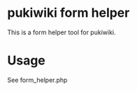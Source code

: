 pukiwiki form helper
====================

This is a form helper tool for pukiwiki.

Usage
=====

See form_helper.php
